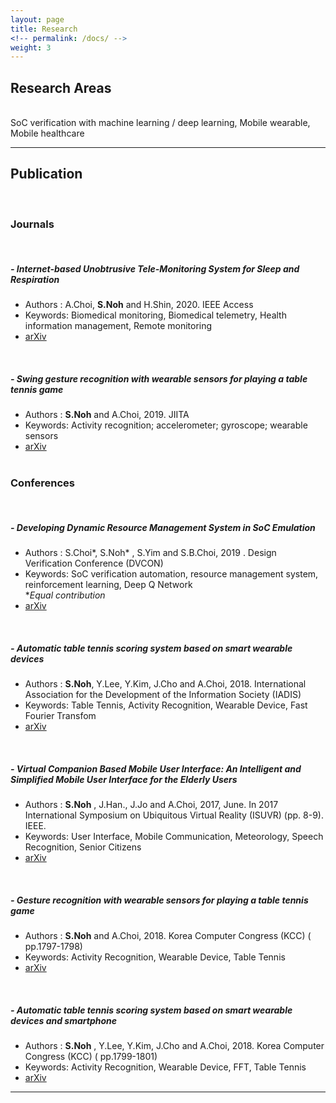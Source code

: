 ```yaml
---
layout: page
title: Research
<!-- permalink: /docs/ -->
weight: 3
---
```

## Research Areas

<br>

<div class="test">
SoC verification with machine learning / deep learning, Mobile wearable, Mobile healthcare
</div>

---

## Publication

<br>

### Journals

<br>

##### - Internet-based Unobtrusive Tele-Monitoring System for Sleep and Respiration
- Authors : A.Choi, **S.Noh** and H.Shin, 2020. IEEE Access<br>
- Keywords: Biomedical monitoring, Biomedical telemetry, Health information management, Remote monitoring<br>
- [arXiv](https://ieeexplore.ieee.org/document/9075220?denied=)
<br>

##### - Swing gesture recognition with wearable sensors for playing a table tennis game
- Authors : **S.Noh** and A.Choi, 2019. JIITA<br>
- Keywords: Activity recognition; accelerometer; gyroscope; wearable sensors<br>
- [arXiv](http://jiita.org/v3n103/)
<br><br>

### Conferences
 
<br>

##### - Developing Dynamic Resource Management System in SoC Emulation
- Authors : S.Choi\*, S.Noh\* , S.Yim and S.B.Choi, 2019 . Design Verification Conference (DVCON)<br>
- Keywords: SoC verification automation, resource management system, reinforcement learning, Deep Q Network<br>
\**Equal contribution*<br>
- [arXiv](http://events.dvcon.org/events/proceedings.aspx?id=278--10)
<br>

##### - Automatic table tennis scoring system based on smart wearable devices
- Authors : **S.Noh**, Y.Lee, Y.Kim, J.Cho and A.Choi, 2018. International Association for the Development of the Information Society (IADIS)<br>
- Keywords: Table Tennis, Activity Recognition, Wearable Device, Fast Fourier Transfom<br>
- [arXiv](http://www.iadisportal.org/digital-library/automatic-table-tennis-scoring-system-based-on-smart-wearable-devices)
<br>

##### - Virtual Companion Based Mobile User Interface: An Intelligent and Simplified Mobile User Interface for the Elderly Users<br>
- Authors : **S.Noh** , J.Han., J.Jo and A.Choi, 2017, June. In 2017 International Symposium on Ubiquitous Virtual Reality (ISUVR) (pp. 8-9). IEEE.<br>
- Keywords: User Interface, Mobile Communication, Meteorology, Speech Recognition, Senior Citizens<br>
- [arXiv](https://ieeexplore.ieee.org/document/7988642)
<br>

##### - Gesture recognition with wearable sensors for playing a table tennis game
- Authors : **S.Noh** and A.Choi, 2018. Korea Computer Congress (KCC) ( pp.1797-1798)<br>
- Keywords: Activity Recognition, Wearable Device, Table Tennis<br>
- [arXiv](http://www.dbpia.co.kr/Journal/articleDetail?nodeId=NODE07503500)
<br>

##### - Automatic table tennis scoring system based on smart wearable devices and smartphone
- Authors : **S.Noh** , Y.Lee, Y.Kim, J.Cho and A.Choi, 2018. Korea Computer Congress (KCC) ( pp.1799-1801)<br>
- Keywords: Activity Recognition, Wearable Device, FFT, Table Tennis<br>
- [arXiv](http://www.dbpia.co.kr/Journal/articleDetail?nodeId=NODE07503501)

---